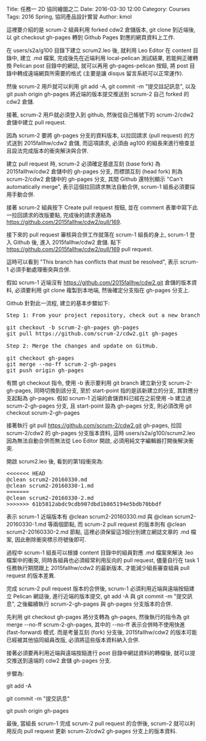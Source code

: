 Title: 任務一 2D 協同繪圖之二
Date: 2016-03-30 12:00
Category: Courses
Tags: 2016 Spring, 協同產品設計實習
Author: kmol

這裡要介紹的是 scrum-2 組員利用 forked cdw2 倉儲版本, git clone 到近端後, 以 git checkout gh-pages 轉到 Github Pages 對應的網頁資料上工作.

<!-- PELICAN_END_SUMMARY -->

在 users/s2a/g100 目錄下建立 scrum2.leo 後, 就利用 Leo Editor 在 content 目錄中, 建立 .md 檔案, 完成後先在近端利用 local-pelican 測試結果, 若能夠正確轉換 Pelican post 目錄中的網誌, 就可以再用 gh-pages-pelican 按鈕, 將 post 目錄中轉成遠端網頁所需要的格式 (主要是讓 disqus 留言系統可以正常運作).

然後 scrum-2 用戶就可以利用 git add -A, git commit -m "提交註記訊息", 以及 git push origin gh-pages 將近端的版本提交推送到 scrum-2 自己 forked 的 cdw2 倉儲.

接著, scrum-2 用戶就必須登入到 github, 然後從自己帳號下的 scrum-2/cdw2 倉儲中建立 pull request.

因為 scrum-2 要將 gh-pages 分支的資料版本, 以拉回請求 (pull request) 的方式送到 2015fallhw/cdw2 倉儲, 而這項請求, 必須由 ag100 的組長來進行檢查並且設法完成版本的衝突解決與合併.

建立 pull request 時, scrum-2 必須確定基底互刻 (base fork) 為 2015fallhw/cdw2 倉儲中的 gh-pages 分支, 而標頭互刻 (head fork) 則為 scrum-2/cdw2 倉儲中的 gh-pages 分支, 其間 Github 還特別顯示 "Can't automatically merge", 表示這個拉回請求無法自動合併, scrum-1 組長必須要採用手動合併.

接著 scrum-2 組員按下 Create pull request 按鈕, 並在 comment 表單中寫下此一拉回請求的改版要點, 完成後的請求連結為 <a href="https://github.com/2015fallhw/cdw2/pull/169">https://github.com/2015fallhw/cdw2/pull/169</a>.

接下來的 pull request 審核與合併工作就落在 scrum-1 組長的身上, scrum-1 登入 Github 後, 進入 2015fallhw/cdw2 倉儲. 點下 <a href="https://github.com/2015fallhw/cdw2/pull/169">https://github.com/2015fallhw/cdw2/pull/169</a> pull request.

這時可以看到 "This branch has conflicts that must be resolved", 表示 scrum-1 必須手動處理衝突與合併.

假如 scrum-1 近端沒有 <a href="https://github.com/2015fallhw/cdw2.git">https://github.com/2015fallhw/cdw2.git</a> 倉儲的版本資料, 必須要利用 git clone 複製到本地端, 然後確定分支指在 gh-pages 分支上.

Github 針對此一流程, 建立的基本步驟如下:

<pre>
Step 1: From your project repository, check out a new branch and test the changes.

git checkout -b scrum-2-gh-pages gh-pages
git pull https://github.com/scrum-2/cdw2.git gh-pages

Step 2: Merge the changes and update on GitHub.

git checkout gh-pages
git merge --no-ff scrum-2-gh-pages
git push origin gh-pages
</pre>

有關 git checkout 指令, 使用 -b 表示要利用 git branch 建立新分支 scrum-2-gh-pages, 同時切換到該分支, 至於 start-point 指的是該新建立的分支, 其對應分支起點為 gh-pages. 假如 scrum-1 近端的倉儲資料已經在之前使用 -b 建立過 scrum-2-gh-pages 分支, 且 start-point 設為 gh-pages 分支, 則必須改用 git checkout  scrum-2-gh-pages

接著執行 git pull https://github.com/scrum-2/cdw2.git gh-pages, 拉回 scrum-2/cdw2 的 gh-pages 分支版本資料, 這時 users/s2a/g100/scrum2.leo 因為無法自動合併而無法從 Leo Editor 開啟, 必須用純文字編輯器打開後解決衝突.

開啟 scrum2.leo 後, 看到的第1段衝突為:

<pre>
<<<<<<< HEAD
<v t="amd.20160329174139.1"><vh>@clean scrum2-20160330.md</vh></v>
<v t="amd.20160330205248.1"><vh>@clean scrum2-20160330-1.md</vh></v>
=======
<v t="amd.20160329174139.1"><vh>@clean scrum2-20160330-2.md</vh></v>
>>>>>>> 61b5812abdc9cdb907dbd1b865194e5bdb70bbdf
</pre>

表示 scrum-1 近端版本有 @clean scrum2-20160330.md 與 @clean scrum2-20160330-1.md 等兩個節點, 而 scrum-2 pull request 的版本則有 @clean scrum2-20160330-2.md 節點, 這裡必須保留這3個分別建立網誌文章的 .md 檔案, 因此刪除衝突標示符號後即可.

過程中 scrum-1 組長可以根據 content 目錄中的組員對應 .md 檔案來解決 .leo 檔案中的衝突, 同時各組員也必須經常利用反向的 pull request, 儘量自行在 task 1 任務執行期間跟上 2015fallhw/cdw2 的最新版本, 才能減少組長審查組員 pull request 的版本差異.

完成 scrum-2 pull request  版本的合併後, scrum-1 必須利用近端與遠端按鈕建立 Pelican 網誌後, 進行近端的版本提交, git add -A 與 git commit -m "提交訊息", 之後繼續執行 scrum-2-gh-pages 與 gh-pages 分支版本的合併.

先利用 git checkout gh-pages 將分支轉為 gh-pages, 然後執行的指令為 git merge --no-ff scrum-2-gh-pages, 其中的 --no-ff 表示合併時不使用快進 (fast-forward) 模式. 而是考量互刻 (fork) 分支後, 2015fallhw/cdw2 的版本可能已經被其他協同組員改版, 必須將這些版本資料納入合併.

接著必須要再利用近端與遠端按鈕進行 post 目錄中網誌資料的轉檔後, 就可以提交推送到遠端的 cdw2 倉儲 gh-pages 分支.

步驟為:

git add -A

git commit -m "提交訊息"

git push origin gh-pages

最後, 當組長 scrum-1 完成  scrum-2 pull request 的合併後, scrum-2 就可以利用反向 pull request 更新 scrum-2/cdw2 gh-pages 分支上的版本資料.



